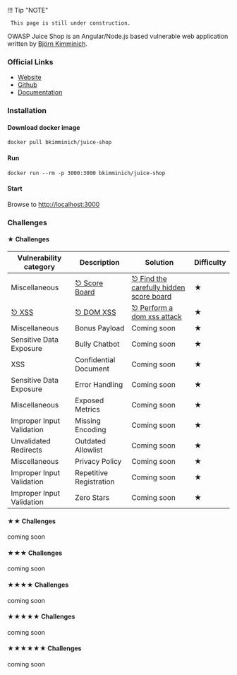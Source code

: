 !!! Tip "NOTE"

     This page is still under construction.

OWASP Juice Shop is an Angular/Node.js based vulnerable web application written by [Björn Kimminich](https://github.com/bkimminich).

### Official Links
* [Website](https://owasp.org/www-project-juice-shop/)
* [Github](https://github.com/juice-shop/juice-shop)
* [Documentation](https://pwning.owasp-juice.shop/)

### Installation
#### Download docker image
```shell
docker pull bkimminich/juice-shop
```

#### Run
```shell
docker run --rm -p 3000:3000 bkimminich/juice-shop
```

#### Start
Browse to [http://localhost:3000](http://localhost:3000)

### Challenges

#### &#9733; Challenges
| Vulnerability category                                     | Description                                                                                                              | Solution                                                                                                                                            | Difficulty |
|------------------------------------------------------------|--------------------------------------------------------------------------------------------------------------------------|-----------------------------------------------------------------------------------------------------------------------------------------------------|------------|
| Miscellaneous                                              | [&#9099; Score Board](https://pwning.owasp-juice.shop/part2/score-board.html#find-the-carefully-hidden-score-board-page) | [&#9099; Find the carefully hidden score board](https://pwning.owasp-juice.shop/appendix/solutions.html#find-the-carefully-hidden-score-board-page) | &#9733;    | 
| [&#9099; XSS](https://owasp.org/www-community/attacks/xss) | [&#9099; DOM XSS](https://pwning.owasp-juice.shop/part2/xss.html#perform-a-dom-xss-attack)                               | [&#9099; Perform a dom xss attack](https://pwning.owasp-juice.shop/appendix/solutions.html#perform-a-dom-xss-attack)                                | &#9733;    |
| Miscellaneous                                              | Bonus Payload                                                                                                            | Coming soon                                                                                                                                         | &#9733;    |
| Sensitive Data Exposure                                    | Bully Chatbot                                                                                                            | Coming soon                                                                                                                                         | &#9733;    |
| XSS                                                        | Confidential Document                                                                                                    | Coming soon                                                                                                                                         | &#9733;    |
| Sensitive Data Exposure                                    | Error Handling                                                                                                           | Coming soon                                                                                                                                         | &#9733;    |
| Miscellaneous                                              | Exposed Metrics                                                                                                          | Coming soon                                                                                                                                         | &#9733;    |
| Improper Input Validation                                  | Missing Encoding                                                                                                         | Coming soon                                                                                                                                         | &#9733;    |
| Unvalidated Redirects                                      | Outdated Allowlist                                                                                                       | Coming soon                                                                                                                                         | &#9733;    |
| Miscellaneous                                              | Privacy Policy                                                                                                           | Coming soon                                                                                                                                         | &#9733;    |
| Improper Input Validation                                  | Repetitive Registration                                                                                                  | Coming soon                                                                                                                                         | &#9733;    |
| Improper Input Validation                                  | Zero Stars                                                                                                               | Coming soon                                                                                                                                         | &#9733;    |

#### &#9733;&#9733; Challenges
coming soon

#### &#9733;&#9733;&#9733; Challenges
coming soon

#### &#9733;&#9733;&#9733;&#9733; Challenges
coming soon

#### &#9733;&#9733;&#9733;&#9733;&#9733; Challenges
coming soon

#### &#9733;&#9733;&#9733;&#9733;&#9733;&#9733; Challenges
coming soon